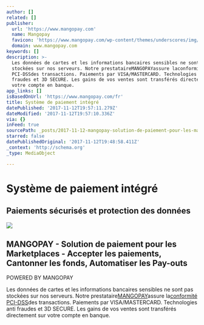 ```yaml
---
author: []
related: []
publisher:
  url: 'https://www.mangopay.com'
  name: Mangopay
  favicon: 'https://www.mangopay.com/wp-content/themes/underscores/img/favicon1.png'
  domain: www.mangopay.com
keywords: []
description: >-
  Les données de cartes et les informations bancaires sensibles ne sont pas
  stockées sur nos serveurs. Notre prestataireMANGOPAYassure laconformité
  PCI-DSSdes transactions. Paiements par VISA/MASTERCARD. Technologies anti
  fraudes et 3D SECURE. Les gains de vos ventes sont transférés directement sur
  votre compte en banque.
app_links: []
isBasedOnUrl: 'https://www.mangopay.com/fr'
title: Système de paiement intégré
datePublished: '2017-11-12T19:57:11.279Z'
dateModified: '2017-11-12T19:57:10.336Z'
via: {}
inFeed: true
sourcePath: _posts/2017-11-12-mangopay-solution-de-paiement-pour-les-marketplaces-acce.md
starred: false
datePublishedOriginal: '2017-11-12T19:48:58.411Z'
_context: 'http://schema.org'
_type: MediaObject

---
```

# **Système de paiement intégré**

## **Paiements sécurisés et protection des données**

<article style=""><img src="https://imgflo.herokuapp.com/graph/2b2431f8e7ba7b0/7c020aa3329e2a8d4266180523fed403/croprotate.png?cropheight=93&amp;cropwidth=380&amp;degrees=0&amp;input=http%3A%2F%2Fwww.mangopay.com%2Fwp-content%2Fuploads%2F2015%2F08%2Fmangopay.png&amp;x=5&amp;y=0" /><h1>MANGOPAY - Solution de paiement pour les Marketplaces - Accepter les paiements, Cantonner les fonds, Automatiser les Pay-outs</h1><p>POWERED BY MANGOPAY</p></article>

Les données de cartes et les informations bancaires sensibles ne sont pas stockées sur nos serveurs. Notre prestataire[MANGOPAY][0]assure la[conformité PCI-DSS][1]des transactions. Paiements par VISA/MASTERCARD. Technologies anti fraudes et 3D SECURE. Les gains de vos ventes sont transférés directement sur votre compte en banque.

[0]: https://www.mangopay.com/fr
[1]: https://www.mangopay.com/wp-content/uploads/MANGOPAY-SA_MERCHANT_PCIDSS_Certificate-of-Compliance_may2016.pdf